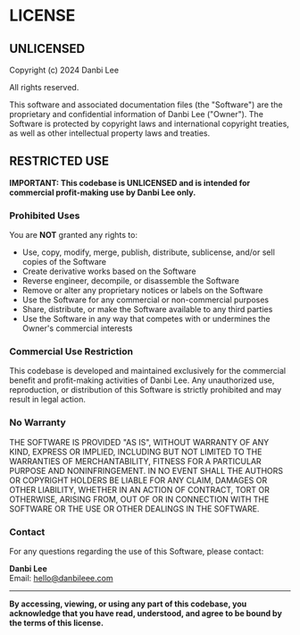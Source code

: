 # LICENSE

## UNLICENSED

Copyright (c) 2024 Danbi Lee

All rights reserved.

This software and associated documentation files (the "Software") are the proprietary and confidential information of Danbi Lee ("Owner"). The Software is protected by copyright laws and international copyright treaties, as well as other intellectual property laws and treaties.

## RESTRICTED USE

**IMPORTANT: This codebase is UNLICENSED and is intended for commercial profit-making use by Danbi Lee only.**

### Prohibited Uses

You are **NOT** granted any rights to:

- Use, copy, modify, merge, publish, distribute, sublicense, and/or sell copies of the Software
- Create derivative works based on the Software
- Reverse engineer, decompile, or disassemble the Software
- Remove or alter any proprietary notices or labels on the Software
- Use the Software for any commercial or non-commercial purposes
- Share, distribute, or make the Software available to any third parties
- Use the Software in any way that competes with or undermines the Owner's commercial interests

### Commercial Use Restriction

This codebase is developed and maintained exclusively for the commercial benefit and profit-making activities of Danbi Lee. Any unauthorized use, reproduction, or distribution of this Software is strictly prohibited and may result in legal action.

### No Warranty

THE SOFTWARE IS PROVIDED "AS IS", WITHOUT WARRANTY OF ANY KIND, EXPRESS OR IMPLIED, INCLUDING BUT NOT LIMITED TO THE WARRANTIES OF MERCHANTABILITY, FITNESS FOR A PARTICULAR PURPOSE AND NONINFRINGEMENT. IN NO EVENT SHALL THE AUTHORS OR COPYRIGHT HOLDERS BE LIABLE FOR ANY CLAIM, DAMAGES OR OTHER LIABILITY, WHETHER IN AN ACTION OF CONTRACT, TORT OR OTHERWISE, ARISING FROM, OUT OF OR IN CONNECTION WITH THE SOFTWARE OR THE USE OR OTHER DEALINGS IN THE SOFTWARE.

### Contact

For any questions regarding the use of this Software, please contact:

**Danbi Lee**  
Email: [hello@danbileee.com](mailto:hello@danbileee.com)

---

**By accessing, viewing, or using any part of this codebase, you acknowledge that you have read, understood, and agree to be bound by the terms of this license.**
